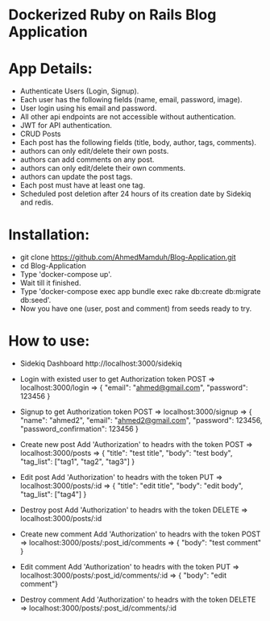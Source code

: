 # Dockerized Ruby on Rails Blog Application

# App Details:

* Authenticate Users (Login, Signup).
* Each user has the following fields (name, email, password, image).
* User login using his email and password.
* All other api endpoints are not accessible without authentication.
* JWT for API authentication.
* CRUD Posts
* Each post has the following fields (title, body, author, tags, comments).
* authors can only edit/delete their own posts.
* authors can add comments on any post.
* authors can only edit/delete their own comments.
* authors can update the post tags.
* Each post must have at least one tag.
* Scheduled post deletion after 24 hours of its creation date by Sidekiq and redis.

# Installation:

* git clone https://github.com/AhmedMamduh/Blog-Application.git
* cd Blog-Application
* Type 'docker-compose up'.
* Wait till it finished.
* Type 'docker-compose exec app bundle exec rake db:create db:migrate db:seed'.
* Now you have one (user, post and comment) from seeds ready to try.

# How to use:

* Sidekiq Dashboard
	http://localhost:3000/sidekiq

* Login with existed user to get Authorization token
	POST => localhost:3000/login => { "email": "ahmed@gmail.com", "password": 123456 }

* Signup to get Authorization token
	POST => localhost:3000/signup => { "name": "ahmed2", "email": "ahmed2@gmail.com", "password": 123456, "password_confirmation": 123456 }

* Create new post
	Add 'Authorization' to headrs with the token
	POST => localhost:3000/posts => { "title": "test title", "body": "test body", "tag_list": ["tag1", "tag2", "tag3"] }

* Edit post
	Add 'Authorization' to headrs with the token
	PUT => localhost:3000/posts/:id => { "title": "edit title", "body": "edit body", "tag_list": ["tag4"] }

* Destroy post
	Add 'Authorization' to headrs with the token
	DELETE => localhost:3000/posts/:id

* Create new comment
	Add 'Authorization' to headrs with the token
	POST => localhost:3000/posts/:post_id/comments => { "body": "test comment" }

* Edit comment
	Add 'Authorization' to headrs with the token
	PUT => localhost:3000/posts/:post_id/comments/:id => { "body": "edit comment"}

* Destroy comment
	Add 'Authorization' to headrs with the token
	DELETE => localhost:3000/posts/:post_id/comments/:id

